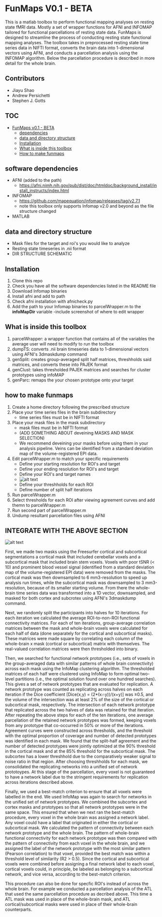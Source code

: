 # FunMaps V0.1 - BETA

This is a matlab toolbox to perform functional mapping analyses on resting state fMRI data. Mostly a set of wrapper functions for AFNI and INFOMAP tailored for functional parcellations of resting state data.
FunMaps is designed to streamline the process of conducting resting state functional mapping analyses. The toolbox takes in preprocessed resting state time series data in NIFTI format, converts the brain data into 1-dimensional vectors using AFNI, and conducts a parcellation analysis using the INFOMAP algorithm. Below the parcellation procedure is described in more detail for the whole brain.

## Contributors
- Jiayu Shao 
- Andrew Persichetti 
- Stephen J. Gotts
## TOC
- [FunMaps v0.1 - BETA](#funmaps-v01---beta)
    - [dependencies](#dependencies)
    - [data and directory structure](#data-and-directory-structure)
    - [Installation](#installation)
    - [What is inside this toolbox](#What-is-inside-this-toolbox)
    - [How to make funmaps](#how-to-make-funmaps)

## software dependencies 
- AFNI (added to the path)
  * https://afni.nimh.nih.gov/pub/dist/doc/htmldoc/background_install/install_instructs/index.html
- INFOMAP
  * https://github.com/mapequation/infomap/releases/tag/v2.7.1
  * note this toolbox only supports Infomap v2.0 and beyond as the file structure changed
- MATLAB
## data and directory structure 
- Mask files for the target and roi's you would like to analyze
- Resting state timeseries in .nii format
- DIR STRUCTURE SCHEMATIC
## Installation
1. Clone this repo
2. Check you have all the software dependencies listed in the README file
3. Download Infomap binaries
4. Install afni and add to path
5. Check afni installation with afnicheck.py
7. Add the path to your Infomap binaries to parcelWrapper.m to the **infoMapDir** variable
-include screenshot of where to edit wrapper
## What is inside this toolbox
1. parcelWrapper: a wrapper function that contains all of the variables the average user will need to modify to run the toolbox
2. dumpTS: converts .nii brain timeseries data to 1-dimensional vectors using AFNI's 3dmaskdump command
3. genSplit: creates group-averaged split half matrices, threshholds said matrices, and converts these into PAJEK format
4. genClust: takes thresholded PAJEK matrices and searches for cluster prototypes using infoMAP 
5. genParc: remaps the your chosen prototype onto your target
## how to make funmaps
1. Create a home directory following the prescribed structure
2. Place your time series files in the brain subdirectory
    * time series files must be in NIFTI format
3. Place your mask files in the mask subdirectory
    * mask files must be in NIFTI format
    * (ADD SOMETHING ABOUT deveining MASKS AND MASK SELECTION)
    * We recommend deveining your masks before using them in your analysis pipeline. Veins can be identified from a standard deviation map of the volume-registered EPI data.
4. Edit parcelWrapper.m to match your specific requirements
    * Define your starting resolution for ROI's and target
    * Define your ending resolution for ROI's and target
    * Define your ROI's and target names
    * ![alt text](https://www.biorxiv.org/content/biorxiv/early/2023/12/18/2023.12.15.571854/F2.large.jpg?width=800&height=600&carousel=1)
    * Define your threshholds for each ROI
    * Define number of split half iterations
5. Run parcelWrapper.m
6. Select thresholds for each ROI after viewing agreement curves and add themn to parcelWrapper.m 
7. Run second part of parcelWrapper.m
8. Undump resultant parcellation files using AFNI

## INTEGRATE WITH THE ABOVE SECTION 
![alt text](https://www.biorxiv.org/content/biorxiv/early/2023/12/18/2023.12.15.571854/F3.large.jpg?width=800&height=600&carousel=1)

First, we made two masks using the Freesurfer cortical and subcortical segmentations a cortical mask that included cerebellar voxels and a subcortical mask that included brain stem voxels. Voxels with poor tSNR (< 10) and prominent blood vessel signal (identified from a standard deviation map of the volume-registered EPI data) were removed from the masks. The cortical mask was then downsampled to 6 mm3-resolution to speed up analysis run times, while the subcortical mask was downsampled to 3 mm3-resolution, because of its smaller starting volume. From there the whole-brain time series data was transformed into a 1D vector, downsampled, and masked for both cortex and subcrotex using AFNI's 3dmaskdump command. 

Next, we randomly split the participants into halves for 10 iterations. For each iteration we calculated the average ROI-to-non-ROI functional connectivity matrices. For each of ten iterations, group-average correlation matrices between the mask and whole-brain voxels were calculated for each half of data (done separately for the cortical and subcortical masks). These matrices were made square by correlating each column of the whole-brain x mask (cortical or subcortical) matrix with themselves. The real-valued correlation matrices were then thresholded into binary. 

Then, we searched for functional network prototypes (i.e., sets of voxels in the group-averaged data with similar patterns of whole brain connectivity) across each mask using the InfoMap clustering algorithm. The thresholded matrices of each half were  clustered using InfoMap to form optimal two-level partitions (i.e., the optimal solution found over one hundred searches). This gives a set of network prototypes that are evaluated for replication. A network prototype was counted as replicating across halves on each iteration if the Dice coefficient [Dice(x,y) = (2*(x∩y))/(x+y)] was ≥0.5, and the volume of the intersection was at least 2% of the size of the cortical or subcortical mask, respectively. The intersection of each network prototype that replicated across the two halves of data was retained for that iteration. After repeating the above steps for each of the ten iterations, one average parcellation of the retained network prototypes was formed, keeping voxels from any prototype that co-occurred in 50% or more of the iterations. Agreement curves were constructed across thresholds, and the threshold with the optimal proportion of coverage and number of detected prototypes was identified in each mask. We found that the split-half agreement and the number of detected prototypes were jointly optimized at the 90% threshold in the cortical mask and at the 85% threshold for the subcortical mask. The subcortex has a lower threshhold due to the comparatively weaker signal to noise ratio in that region. After choosing threshholds for each mask, we consolidated the replicating networks into a unified set of network prototoypes. At this stage of the parcellation, every voxel is not guaranteed to have a network label due to the stringent requirements for replication across iterations described above. 

Finally, we used a best-match criterion to ensure that all voxels were labelled in the end. We used InfoMap was again to search for networks in the unified set of network prototypes. We combined the subcortex and cortex masks and prototypes so that all network prototypes were in the same space. This ensured that when we next ran the best-match procedure, every voxel in the whole brain was assigned a network label. Any voxel could have a label that originated in either the cortical or subcortical mask. We calculated the pattern of connectivity between each network prototype and the whole brain. The pattern of whole-brain functional connectivity for each network prototype was then compared with the pattern of connectivity from each voxel in the whole brain, and we assigned the label of the network prototype with the most similar pattern (Pearson correlation) to that voxel, provided the best match was within a threshold level of similarity (R2 > 0.5). Since the cortical and subcortical voxels were combined before assigning a final network label to each voxel, cortical voxels could, in principle, be labeled as belonging to a subcortical network, and vice versa, according to the best-match criterion.

This procedure can also be done for specfic ROI's instead of across the whole brain. For example we conducted a parcellation analysis of the ATL that used the same parcellation procedure as decribed above. This time a ATL mask was used in place of the whole-brain mask, and ATL cortical/subcortical masks were used in place of their whole-brain counterparts. 




